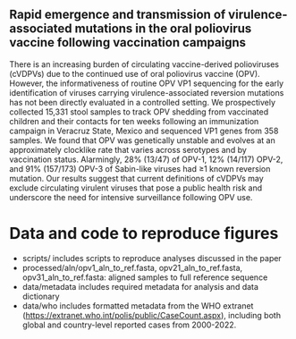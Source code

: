 ## Rapid emergence and transmission of virulence-associated mutations in the oral poliovirus vaccine following vaccination campaigns

There is an increasing burden of circulating vaccine-derived polioviruses (cVDPVs) due to the continued use of oral poliovirus vaccine (OPV). However, the informativeness of routine OPV VP1 sequencing for the early identification of viruses carrying virulence-associated reversion mutations has not been directly evaluated in a controlled setting. We prospectively collected 15,331 stool samples to track OPV shedding from vaccinated children and their contacts for ten weeks following an immunization campaign in Veracruz State, Mexico and sequenced VP1 genes from 358 samples. We found that OPV was genetically unstable and evolves at an approximately clocklike rate that varies across serotypes and by vaccination status. Alarmingly, 28% (13/47) of OPV-1, 12% (14/117) OPV-2, and 91% (157/173) OPV-3 of Sabin-like viruses had ≥1 known reversion mutation. Our results suggest that current definitions of cVDPVs may exclude circulating virulent viruses that pose a public health risk and underscore the need for intensive surveillance following OPV use. 

# Data and code to reproduce figures 

- scripts/ includes scripts to reproduce analyses discussed in the paper
- processed/aln/opv1_aln_to_ref.fasta, opv21_aln_to_ref.fasta, opv31_aln_to_ref.fasta: aligned samples to full reference sequence
- data/metadata includes required metadata for analysis and data dictionary
- data/who includes formatted metadata from the WHO extranet (https://extranet.who.int/polis/public/CaseCount.aspx), including both global and country-level reported cases from 2000-2022.
